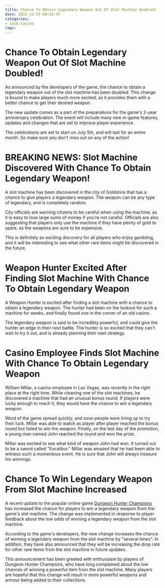```yaml
---
title: Chance To Obtain Legendary Weapon Out Of Slot Machine Doubled!
date: 2022-12-25 08:52:47
categories:
- Jack Casino
tags:
---
```



#  Chance To Obtain Legendary Weapon Out Of Slot Machine Doubled!

As announced by the developers of the game, the chance to obtain a legendary weapon out of the slot machine has been doubled. This change is bound to make players much more excited, as it provides them with a better chance to get their desired weapon.

The new update comes as a part of the preparations for the game's 2-year anniversary celebration. The event will include many new in-game features, updates and changes that are set to improve player experience.

The celebrations are set to start on July 5th, and will last for an entire month. So make sure you don't miss out on any of the action!

#  BREAKING NEWS: Slot Machine Discovered With Chance To Obtain Legendary Weapon!

A slot machine has been discovered in the city of Goldshire that has a chance to give players a legendary weapon. The weapon can be any type of legendary, and is completely random.

City officials are warning citizens to be careful when using the machine, as it is easy to lose large sums of money if you're not careful. Officials are also suggesting that players only use the machine if they have plenty of gold to spare, as the weapons are sure to be expensive.

This is definitely an exciting discovery for all players who enjoy gambling, and it will be interesting to see what other rare items might be discovered in the future.

#  Weapon Hunter Excited After Finding Slot Machine With Chance To Obtain Legendary Weapon

A Weapon Hunter is excited after finding a slot machine with a chance to obtain a legendary weapon. The hunter had been on the lookout for such a machine for weeks, and finally found one in the corner of an old casino.

The legendary weapon is said to be incredibly powerful, and could give the hunter an edge in their next battle. The hunter is so excited that they can't wait to try it out, and is already planning their next strategy.

#  Casino Employee Finds Slot Machine With Chance To Obtain Legendary Weapon

William Millar, a casino employee in Las Vegas, was recently in the right place at the right time. While cleaning one of the slot machines, he discovered a machine that had an unusual bonus round. If players were lucky enough to reach it, they would have the chance to win a legendary weapon.

Word of the game spread quickly, and soon people were lining up to try their luck. Millar was able to watch as player after player reached the bonus round but failed to win the weapon. Finally, on the last day of the promotion, a young man named John reached the round and won the prize.

Millar was excited to see what kind of weapon John had won. It turned out to be a sword called "Excalibur." Millar was amazed that he had been able to witness such a momentous event. He is sure that John will always treasure his winnings.

#  Chance To Win Legendary Weapon From Slot Machine Increased

A recent update to the popular online game [Dungeon Hunter Champions](https://www.dungeonhunterchampions.com/) has increased the chance for players to win a legendary weapon from the game's slot machine. The change was implemented in response to player feedback about the low odds of winning a legendary weapon from the slot machine.

According to the game's developers, the new change increases the chance of winning a legendary weapon from the slot machine by "several times". In addition, they have also announced that they will be increasing the drop rate for other rare items from the slot machine in future updates.

This announcement has been greeted with enthusiasm by players of Dungeon Hunter Champions, who have long complained about the low chances of winning a powerful item from the slot machine. Many players are hopeful that this change will result in more powerful weapons and armour being added to their collections.